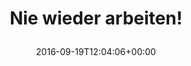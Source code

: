 ---
retweeted: false
source: <a href="https://about.twitter.com/products/tweetdeck" rel="nofollow">TweetDeck</a>
entities:
  user_mentions: []
  urls: []
  symbols: []
  media:
  - expanded_url: https://twitter.com/bascht/status/777840688276922368/photo/1
    indices:
    - '21'
    - '44'
    url: https://t.co/bd37YPWQGA
    media_url: http://pbs.twimg.com/media/Cstx9V0WcAAsjbz.jpg
    id_str: '777840659294220288'
    id: '777840659294220288'
    media_url_https: https://pbs.twimg.com/media/Cstx9V0WcAAsjbz.jpg
    sizes:
      medium:
        w: '743'
        h: '585'
        resize: fit
      thumb:
        w: '150'
        h: '150'
        resize: crop
      small:
        w: '680'
        h: '535'
        resize: fit
      large:
        w: '743'
        h: '585'
        resize: fit
    type: photo
    display_url: pic.twitter.com/bd37YPWQGA
  hashtags: []
display_text_range:
- '0'
- '44'
favorite_count: '3'
id_str: '777840688276922368'
truncated: false
retweet_count: '0'
id: '777840688276922368'
possibly_sensitive: false
created_at: Mon Sep 19 12:04:06 +0000 2016
favorited: false
full_text: Nie wieder arbeiten!
lang: de
extended_entities:
  media:
  - expanded_url: https://twitter.com/bascht/status/777840688276922368/photo/1
    indices:
    - '21'
    - '44'
    url: https://t.co/bd37YPWQGA
    media_url: http://pbs.twimg.com/media/Cstx9V0WcAAsjbz.jpg
    id_str: '777840659294220288'
    id: '777840659294220288'
    media_url_https: https://pbs.twimg.com/media/Cstx9V0WcAAsjbz.jpg
    sizes:
      medium:
        w: '743'
        h: '585'
        resize: fit
      thumb:
        w: '150'
        h: '150'
        resize: crop
      small:
        w: '680'
        h: '535'
        resize: fit
      large:
        w: '743'
        h: '585'
        resize: fit
    type: photo
    display_url: pic.twitter.com/bd37YPWQGA
tags:
- pesos/twitter
date: '2016-09-19T12:04:06+00:00'
src: https://twitter.com/bascht/status/777840688276922368
original_url: https://twitter.com/bascht/status/777840688276922368
type: twitter_tweet
media_url: https://img.bascht.com/twitter/pbs.twimg.com/media/Cstx9V0WcAAsjbz.jpg
text: Nie wieder arbeiten!
title: 'Nie wieder arbeiten!

  '

---